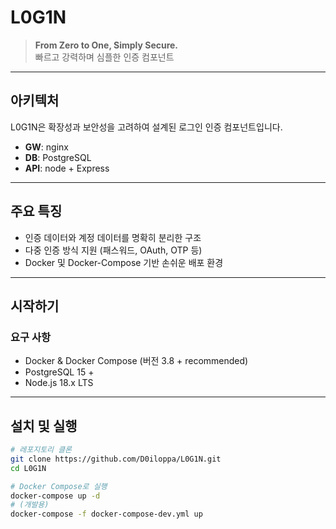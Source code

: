 # L0G1N

> **From Zero to One, Simply Secure.**  
> 빠르고 강력하며 심플한 인증 컴포넌트

---

## 아키텍처

L0G1N은 확장성과 보안성을 고려하여 설계된 로그인 인증 컴포넌트입니다.

- **GW**: nginx
- **DB**: PostgreSQL  
- **API**: node + Express

---

## 주요 특징

- 인증 데이터와 계정 데이터를 명확히 분리한 구조  
- 다중 인증 방식 지원 (패스워드, OAuth, OTP 등)  
- Docker 및 Docker-Compose 기반 손쉬운 배포 환경  

---

## 시작하기

### 요구 사항

- Docker & Docker Compose (버전 3.8 + recommended)
- PostgreSQL 15 +
- Node.js 18.x LTS

---

## 설치 및 실행

```bash
# 레포지토리 클론
git clone https://github.com/D0iloppa/L0G1N.git
cd L0G1N

# Docker Compose로 실행
docker-compose up -d
# (개발용)
docker-compose -f docker-compose-dev.yml up


